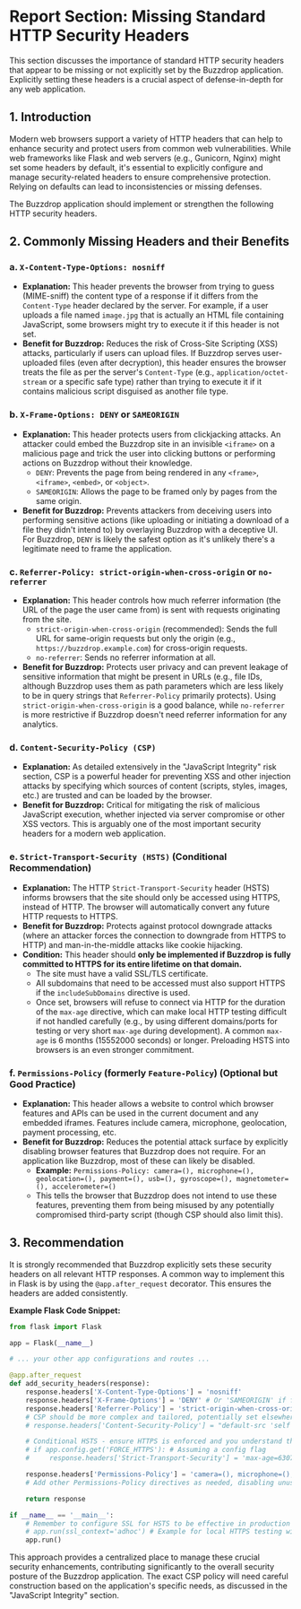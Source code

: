 # Report Section: Missing Standard HTTP Security Headers

This section discusses the importance of standard HTTP security headers that appear to be missing or not explicitly set by the Buzzdrop application. Explicitly setting these headers is a crucial aspect of defense-in-depth for any web application.

## 1. Introduction

Modern web browsers support a variety of HTTP headers that can help to enhance security and protect users from common web vulnerabilities. While web frameworks like Flask and web servers (e.g., Gunicorn, Nginx) might set some headers by default, it's essential to explicitly configure and manage security-related headers to ensure comprehensive protection. Relying on defaults can lead to inconsistencies or missing defenses.

The Buzzdrop application should implement or strengthen the following HTTP security headers.

## 2. Commonly Missing Headers and their Benefits

### a. `X-Content-Type-Options: nosniff`

*   **Explanation:** This header prevents the browser from trying to guess (MIME-sniff) the content type of a response if it differs from the `Content-Type` header declared by the server. For example, if a user uploads a file named `image.jpg` that is actually an HTML file containing JavaScript, some browsers might try to execute it if this header is not set.
*   **Benefit for Buzzdrop:** Reduces the risk of Cross-Site Scripting (XSS) attacks, particularly if users can upload files. If Buzzdrop serves user-uploaded files (even after decryption), this header ensures the browser treats the file as per the server's `Content-Type` (e.g., `application/octet-stream` or a specific safe type) rather than trying to execute it if it contains malicious script disguised as another file type.

### b. `X-Frame-Options: DENY` or `SAMEORIGIN`

*   **Explanation:** This header protects users from clickjacking attacks. An attacker could embed the Buzzdrop site in an invisible `<iframe>` on a malicious page and trick the user into clicking buttons or performing actions on Buzzdrop without their knowledge.
    *   `DENY`: Prevents the page from being rendered in any `<frame>`, `<iframe>`, `<embed>`, or `<object>`.
    *   `SAMEORIGIN`: Allows the page to be framed only by pages from the same origin.
*   **Benefit for Buzzdrop:** Prevents attackers from deceiving users into performing sensitive actions (like uploading or initiating a download of a file they didn't intend to) by overlaying Buzzdrop with a deceptive UI. For Buzzdrop, `DENY` is likely the safest option as it's unlikely there's a legitimate need to frame the application.

### c. `Referrer-Policy: strict-origin-when-cross-origin` or `no-referrer`

*   **Explanation:** This header controls how much referrer information (the URL of the page the user came from) is sent with requests originating from the site.
    *   `strict-origin-when-cross-origin` (recommended): Sends the full URL for same-origin requests but only the origin (e.g., `https://buzzdrop.example.com`) for cross-origin requests.
    *   `no-referrer`: Sends no referrer information at all.
*   **Benefit for Buzzdrop:** Protects user privacy and can prevent leakage of sensitive information that might be present in URLs (e.g., file IDs, although Buzzdrop uses them as path parameters which are less likely to be in query strings that `Referrer-Policy` primarily protects). Using `strict-origin-when-cross-origin` is a good balance, while `no-referrer` is more restrictive if Buzzdrop doesn't need referrer information for any analytics.

### d. `Content-Security-Policy (CSP)`

*   **Explanation:** As detailed extensively in the "JavaScript Integrity" risk section, CSP is a powerful header for preventing XSS and other injection attacks by specifying which sources of content (scripts, styles, images, etc.) are trusted and can be loaded by the browser.
*   **Benefit for Buzzdrop:** Critical for mitigating the risk of malicious JavaScript execution, whether injected via server compromise or other XSS vectors. This is arguably one of the most important security headers for a modern web application.

### e. `Strict-Transport-Security (HSTS)` (Conditional Recommendation)

*   **Explanation:** The HTTP `Strict-Transport-Security` header (HSTS) informs browsers that the site should only be accessed using HTTPS, instead of HTTP. The browser will automatically convert any future HTTP requests to HTTPS.
*   **Benefit for Buzzdrop:** Protects against protocol downgrade attacks (where an attacker forces the connection to downgrade from HTTPS to HTTP) and man-in-the-middle attacks like cookie hijacking.
*   **Condition:** This header should **only be implemented if Buzzdrop is fully committed to HTTPS for its entire lifetime on that domain.**
    *   The site must have a valid SSL/TLS certificate.
    *   All subdomains that need to be accessed must also support HTTPS if the `includeSubDomains` directive is used.
    *   Once set, browsers will refuse to connect via HTTP for the duration of the `max-age` directive, which can make local HTTP testing difficult if not handled carefully (e.g., by using different domains/ports for testing or very short `max-age` during development). A common `max-age` is 6 months (15552000 seconds) or longer. Preloading HSTS into browsers is an even stronger commitment.

### f. `Permissions-Policy` (formerly `Feature-Policy`) (Optional but Good Practice)

*   **Explanation:** This header allows a website to control which browser features and APIs can be used in the current document and any embedded iframes. Features include camera, microphone, geolocation, payment processing, etc.
*   **Benefit for Buzzdrop:** Reduces the potential attack surface by explicitly disabling browser features that Buzzdrop does not require. For an application like Buzzdrop, most of these can likely be disabled.
    *   **Example:** `Permissions-Policy: camera=(), microphone=(), geolocation=(), payment=(), usb=(), gyroscope=(), magnetometer=(), accelerometer=()`
    *   This tells the browser that Buzzdrop does not intend to use these features, preventing them from being misused by any potentially compromised third-party script (though CSP should also limit this).

## 3. Recommendation

It is strongly recommended that Buzzdrop explicitly sets these security headers on all relevant HTTP responses. A common way to implement this in Flask is by using the `@app.after_request` decorator. This ensures the headers are added consistently.

**Example Flask Code Snippet:**

```python
from flask import Flask

app = Flask(__name__)

# ... your other app configurations and routes ...

@app.after_request
def add_security_headers(response):
    response.headers['X-Content-Type-Options'] = 'nosniff'
    response.headers['X-Frame-Options'] = 'DENY' # Or 'SAMEORIGIN' if framing is needed
    response.headers['Referrer-Policy'] = 'strict-origin-when-cross-origin'
    # CSP should be more complex and tailored, potentially set elsewhere or here
    # response.headers['Content-Security-Policy'] = "default-src 'self'; script-src 'self' https://cdn.jsdelivr.net; style-src 'self' https://cdn.jsdelivr.net;"

    # Conditional HSTS - ensure HTTPS is enforced and you understand the implications
    # if app.config.get('FORCE_HTTPS'): # Assuming a config flag
    #     response.headers['Strict-Transport-Security'] = 'max-age=63072000; includeSubDomains; preload'

    response.headers['Permissions-Policy'] = 'camera=(), microphone=(), geolocation=(), payment=(), usb=()'
    # Add other Permissions-Policy directives as needed, disabling unused features

    return response

if __name__ == '__main__':
    # Remember to configure SSL for HSTS to be effective in production
    # app.run(ssl_context='adhoc') # Example for local HTTPS testing with Flask
    app.run()
```

This approach provides a centralized place to manage these crucial security enhancements, contributing significantly to the overall security posture of the Buzzdrop application. The exact CSP policy will need careful construction based on the application's specific needs, as discussed in the "JavaScript Integrity" section.
